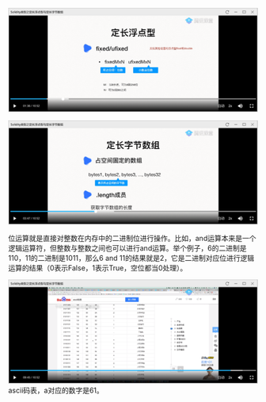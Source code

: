 ![](./img/2022-01-01-20-10-11.png)

![](./img/2022-01-01-20-11-28.png)

位运算就是直接对整数在内存中的二进制位进行操作。比如，and运算本来是一个逻辑运算符，但整数与整数之间也可以进行and运算。举个例子，6的二进制是110，11的二进制是1011，那么6 and 11的结果就是2，它是二进制对应位进行逻辑运算的结果（0表示False，1表示True，空位都当0处理）。

![](./img/2022-01-01-20-18-40.png)
ascii码表，a对应的数字是61。


